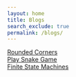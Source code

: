 ```yaml
---
layout: home
title: Blogs
search_exclude: true
permalink: /blogs/
---
```


<div class="rounded-link">
  <a href="https://vibha1019.github.io/cses_student//2023/08/16/Tools_Hacks_Vibha.html">Rounded Corners</a>
</div>

<div class="rounded-link">
  <a href="https://vibha1019.github.io/cses_student//2023/08/31/Snake.html">Play Snake Game</a>
</div>

<div class="rounded-link">
  <a href="https://vibha1019.github.io/cses_student/2024/04/30/Finite_State_Machines.html
  ">Finite State Machines</a>
</div>

